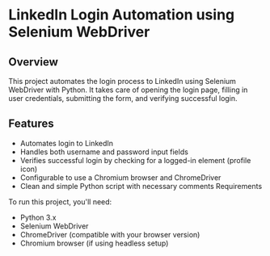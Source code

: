 # LinkedIn Login Automation using Selenium WebDriver

## Overview
This project automates the login process to LinkedIn using Selenium WebDriver with Python. It takes care of opening the login page, filling in user credentials, submitting the form, and verifying successful login.

## Features
- Automates login to LinkedIn 
- Handles both username and password input fields
- Verifies successful login by checking for a logged-in element (profile icon)
- Configurable to use a Chromium browser and ChromeDriver
- Clean and simple Python script with necessary comments Requirements

To run this project, you'll need:

- Python 3.x
- Selenium WebDriver
- ChromeDriver (compatible with your browser version)
- Chromium browser (if using headless setup)
